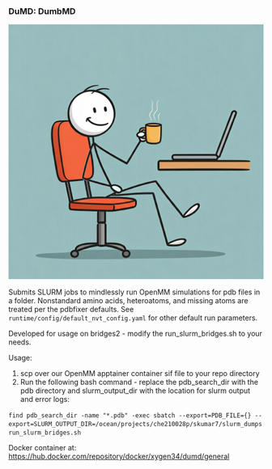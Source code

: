 ### DuMD: DumbMD
![dumd](./src/DuMD.jpeg)


Submits SLURM jobs to mindlessly run OpenMM simulations for pdb files in a folder.
Nonstandard amino acids, heteroatoms, and missing atoms are treated per the pdbfixer defaults.
See `runtime/config/default_nvt_config.yaml` for other default run parameters. 


Developed for usage on bridges2 - modify the run_slurm_bridges.sh to your needs.


Usage:
1. scp over our OpenMM apptainer container sif file to your repo directory
2. Run the following bash command - replace the pdb_search_dir with the pdb directory and slurm_output_dir
   with the location for slurm output and error logs:


`find pdb_search_dir -name "*.pdb" -exec sbatch --export=PDB_FILE={} --export=SLURM_OUTPUT_DIR=/ocean/projects/che210028p/skumar7/slurm_dumps run_slurm_bridges.sh`


Docker container at: https://hub.docker.com/repository/docker/xygen34/dumd/general
